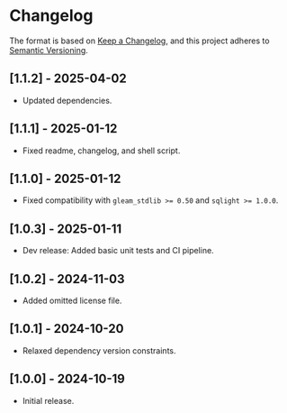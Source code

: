 # Changelog

The format is based on [Keep a Changelog](https://keepachangelog.com/en/1.1.0/), and this project adheres to
[Semantic Versioning](https://semver.org/spec/v2.0.0.html).

<!-- ## [Unreleased] -->
## [1.1.2] - 2025-04-02

- Updated dependencies.

## [1.1.1] - 2025-01-12

- Fixed readme, changelog, and shell script.

## [1.1.0] - 2025-01-12

- Fixed compatibility with `gleam_stdlib >= 0.50` and `sqlight >= 1.0.0`.

## [1.0.3] - 2025-01-11

- Dev release: Added basic unit tests and CI pipeline.

## [1.0.2] - 2024-11-03

- Added omitted license file.

## [1.0.1] - 2024-10-20

- Relaxed dependency version constraints.

## [1.0.0] - 2024-10-19

- Initial release.
